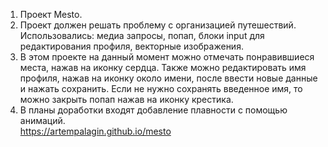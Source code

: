 1. Проект Mesto.  
2. Проект должен решать проблему с организацией путешествий. Использовались: медиа запросы, попап, блоки input для редактирования профиля, векторные изображения.  
3. В этом проекте на данный момент можно отмечать понравившиеся места, нажав на иконку сердца. Также можно редактировать имя профиля, нажав на иконку около имени, после ввести новые данные и нажать сохранить. Если не нужно сохранять введенное имя, то можно закрыть попап нажав на иконку крестика.  
4. В планы доработки входят добавление плавности с помощью анимаций.  
https://artempalagin.github.io/mesto
